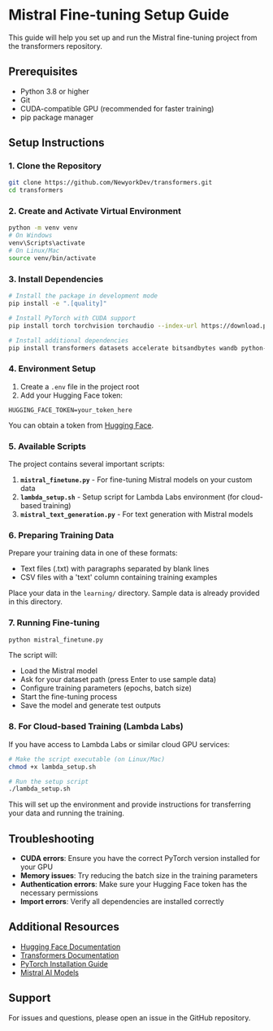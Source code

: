 # Mistral Fine-tuning Setup Guide

This guide will help you set up and run the Mistral fine-tuning project from the transformers repository.

## Prerequisites

- Python 3.8 or higher
- Git
- CUDA-compatible GPU (recommended for faster training)
- pip package manager

## Setup Instructions

### 1. Clone the Repository

```bash
git clone https://github.com/NewyorkDev/transformers.git
cd transformers
```

### 2. Create and Activate Virtual Environment

```bash
python -m venv venv
# On Windows
venv\Scripts\activate
# On Linux/Mac
source venv/bin/activate
```

### 3. Install Dependencies

```bash
# Install the package in development mode
pip install -e ".[quality]"

# Install PyTorch with CUDA support
pip install torch torchvision torchaudio --index-url https://download.pytorch.org/whl/cu118

# Install additional dependencies
pip install transformers datasets accelerate bitsandbytes wandb python-dotenv
```

### 4. Environment Setup

1. Create a `.env` file in the project root
2. Add your Hugging Face token:
```
HUGGING_FACE_TOKEN=your_token_here
```

You can obtain a token from [Hugging Face](https://huggingface.co/settings/tokens).

### 5. Available Scripts

The project contains several important scripts:

1. **`mistral_finetune.py`** - For fine-tuning Mistral models on your custom data
2. **`lambda_setup.sh`** - Setup script for Lambda Labs environment (for cloud-based training)
3. **`mistral_text_generation.py`** - For text generation with Mistral models

### 6. Preparing Training Data

Prepare your training data in one of these formats:
- Text files (.txt) with paragraphs separated by blank lines
- CSV files with a 'text' column containing training examples

Place your data in the `learning/` directory. Sample data is already provided in this directory.

### 7. Running Fine-tuning

```bash
python mistral_finetune.py
```

The script will:
- Load the Mistral model
- Ask for your dataset path (press Enter to use sample data)
- Configure training parameters (epochs, batch size)
- Start the fine-tuning process
- Save the model and generate test outputs

### 8. For Cloud-based Training (Lambda Labs)

If you have access to Lambda Labs or similar cloud GPU services:

```bash
# Make the script executable (on Linux/Mac)
chmod +x lambda_setup.sh

# Run the setup script
./lambda_setup.sh
```

This will set up the environment and provide instructions for transferring your data and running the training.

## Troubleshooting

- **CUDA errors**: Ensure you have the correct PyTorch version installed for your GPU
- **Memory issues**: Try reducing the batch size in the training parameters
- **Authentication errors**: Make sure your Hugging Face token has the necessary permissions
- **Import errors**: Verify all dependencies are installed correctly

## Additional Resources

- [Hugging Face Documentation](https://huggingface.co/docs)
- [Transformers Documentation](https://huggingface.co/docs/transformers/index)
- [PyTorch Installation Guide](https://pytorch.org/get-started/locally/)
- [Mistral AI Models](https://huggingface.co/mistralai)

## Support

For issues and questions, please open an issue in the GitHub repository.